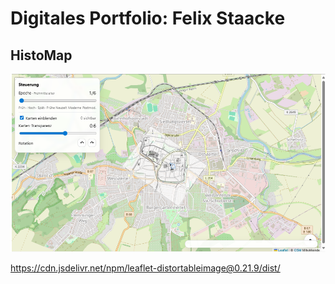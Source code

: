 # Digitales Portfolio: Felix Staacke


## HistoMap
![Karte](docu/000.png)


https://cdn.jsdelivr.net/npm/leaflet-distortableimage@0.21.9/dist/